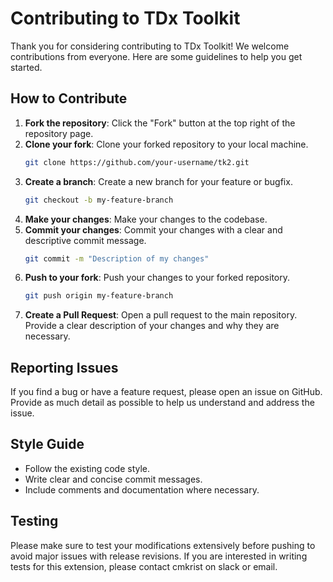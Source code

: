 # Contributing to TDx Toolkit

Thank you for considering contributing to TDx Toolkit! We welcome contributions from everyone. Here are some guidelines to help you get started.

## How to Contribute

1. **Fork the repository**: Click the "Fork" button at the top right of the repository page.
2. **Clone your fork**: Clone your forked repository to your local machine.
    ```bash
    git clone https://github.com/your-username/tk2.git
    ```
3. **Create a branch**: Create a new branch for your feature or bugfix.
    ```bash
    git checkout -b my-feature-branch
    ```
4. **Make your changes**: Make your changes to the codebase.
5. **Commit your changes**: Commit your changes with a clear and descriptive commit message.
    ```bash
    git commit -m "Description of my changes"
    ```
6. **Push to your fork**: Push your changes to your forked repository.
    ```bash
    git push origin my-feature-branch
    ```
7. **Create a Pull Request**: Open a pull request to the main repository. Provide a clear description of your changes and why they are necessary.

## Reporting Issues

If you find a bug or have a feature request, please open an issue on GitHub. Provide as much detail as possible to help us understand and address the issue.

## Style Guide

- Follow the existing code style.
- Write clear and concise commit messages.
- Include comments and documentation where necessary.

## Testing
Please make sure to test your modifications extensively before pushing to avoid major issues with release revisions. If you are interested in writing tests for this extension, please contact cmkrist on slack or email.